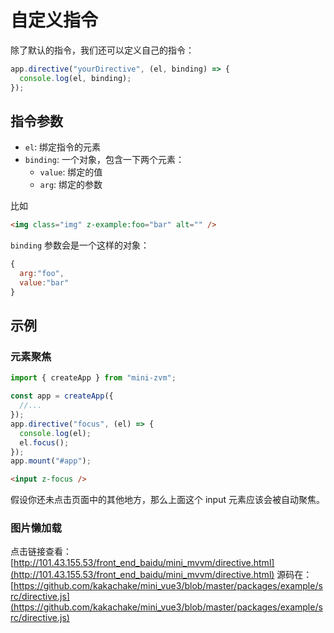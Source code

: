# 自定义指令

除了默认的指令，我们还可以定义自己的指令：

```javascript
app.directive("yourDirective", (el, binding) => {
  console.log(el, binding);
});
```

## 指令参数

- `el`: 绑定指令的元素
- `binding`: 一个对象，包含一下两个元素：
  - `value`: 绑定的值
  - `arg`: 绑定的参数

比如

```html
<img class="img" z-example:foo="bar" alt="" />
```

`binding` 参数会是一个这样的对象：

```javascript
{
  arg:"foo",
  value:"bar"
}
```

## 示例

### 元素聚焦

```javascript
import { createApp } from "mini-zvm";

const app = createApp({
  //...
});
app.directive("focus", (el) => {
  console.log(el);
  el.focus();
});
app.mount("#app");
```

```html
<input z-focus />
```

假设你还未点击页面中的其他地方，那么上面这个 input 元素应该会被自动聚焦。

### 图片懒加载

点击链接查看：[http://101.43.155.53/front_end_baidu/mini_mvvm/directive.html](http://101.43.155.53/front_end_baidu/mini_mvvm/directive.html)
源码在：[https://github.com/kakachake/mini_vue3/blob/master/packages/example/src/directive.js](https://github.com/kakachake/mini_vue3/blob/master/packages/example/src/directive.js)
